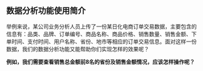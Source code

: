 ## 数据分析功能使用简介

举例来说，某公司业务分析人员上传了一份某日化电商订单交易数据，主要包含的信息有：品类、品牌、订单编号、商品名称、商品价格、销售数量、销售金额、下单时间、支付时间、用户名称、省份、地市等相应的订单交易信息。面对这样一份数据，我们的数据分析功能又能帮助你们实现怎样的效果呢？

**例如，我们需要查看销售总金额前8名的省份及销售金额情况，应该怎样操作呢？**